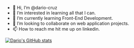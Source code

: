 - 👋 Hi, I’m @dario-cruz
- 👀 I’m interested in learning all that I can. 
- 🌱 I’m currently learning Front-End Development.
- 💞️ I’m looking to collaborate on web application projects. 
- 📫 How to reach me hit me up on linkedin. 

[![Dario's GitHub stats](https://github-readme-stats.vercel.app/api?username=dario-cruz)](https://github.com/anuraghazra/github-readme-stats)


<!---
dario-cruz/dario-cruz is a ✨ special ✨ repository because its `README.md` (this file) appears on your GitHub profile.
You can click the Preview link to take a look at your changes.
--->
